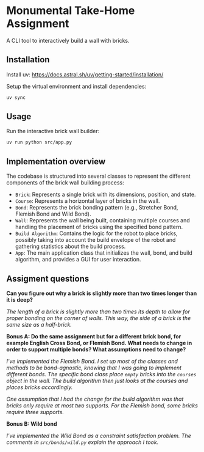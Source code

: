 
# Monumental Take-Home Assignment

A CLI tool to interactively build a wall with bricks.

## Installation

Install uv: <https://docs.astral.sh/uv/getting-started/installation/>

Setup the virtual environment and install dependencies:

```bash
uv sync
```

## Usage

Run the interactive brick wall builder:

```bash
uv run python src/app.py
```

## Implementation overview

The codebase is structured into several classes to represent the different components of the brick wall building process:

- `Brick`: Represents a single brick with its dimensions, position, and state.
- `Course`: Represents a horizontal layer of bricks in the wall.
- `Bond`: Represents the brick bonding pattern (e.g., Stretcher Bond, Flemish Bond and Wild Bond).
- `Wall`: Represents the wall being built, containing multiple courses and handling the placement of bricks using the specified bond pattern.
- `Build Algorithm`: Contains the logic for the robot to place bricks, possibly taking into account the build envelope of the robot and gathering statistics about the build process.
- `App`: The main application class that initializes the wall, bond, and build algorithm, and provides a GUI for user interaction.

## Assigment questions

**Can you figure out why a brick is slightly more than two times longer than it is deep?**

*The length of a brick is slightly more than two times its depth to allow for proper bonding on the corner of walls. This way, the side of a brick is the same size as a half-brick.*

**Bonus A: Do the same assignment but for a different brick bond, for example English Cross Bond, or Flemish Bond. What needs to change in order to support multiple bonds? What assumptions need to change?**

*I've implemented the Flemish Bond. I set up most of the classes and methods to be bond-agnostic, knowing that I was going to implement different bonds. The specific bond class place `empty` bricks into the `courses` object in the wall. The build algorithm then just looks at the courses and places bricks accordingly.*

*One assumption that I had the change for the build algorithm was that bricks only require at most two supports. For the Flemish bond, some bricks require three supports.*

**Bonus B: Wild bond**

*I've implemented the Wild Bond as a constraint satisfaction problem. The comments in `src/bonds/wild.py` explain the approach I took.*
